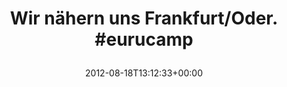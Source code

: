 ---
retweeted: false
source: <a href="http://twitter.com/download/android" rel="nofollow">Twitter for Android</a>
entities:
  user_mentions: []
  urls: []
  symbols: []
  media:
  - expanded_url: https://twitter.com/bascht/status/236812822951129088/photo/1
    indices:
    - '41'
    - '61'
    url: http://t.co/0qZHZMak
    media_url: http://pbs.twimg.com/media/A0lUAf6CcAEz3E_.jpg
    id_str: '236812822955323393'
    id: '236812822955323393'
    media_url_https: https://pbs.twimg.com/media/A0lUAf6CcAEz3E_.jpg
    sizes:
      large:
        w: '1155'
        h: '2048'
        resize: fit
      medium:
        w: '676'
        h: '1200'
        resize: fit
      thumb:
        w: '150'
        h: '150'
        resize: crop
      small:
        w: '383'
        h: '680'
        resize: fit
    type: photo
    display_url: pic.twitter.com/0qZHZMak
  hashtags:
  - text: eurucamp
    indices:
    - '31'
    - '40'
display_text_range:
- '0'
- '61'
favorite_count: '1'
id_str: '236812822951129088'
truncated: false
retweet_count: '1'
id: '236812822951129088'
possibly_sensitive: false
created_at: Sat Aug 18 13:12:33 +0000 2012
favorited: false
full_text: 'Wir nähern uns Frankfurt/Oder. #eurucamp'
lang: de
extended_entities:
  media:
  - expanded_url: https://twitter.com/bascht/status/236812822951129088/photo/1
    indices:
    - '41'
    - '61'
    url: http://t.co/0qZHZMak
    media_url: http://pbs.twimg.com/media/A0lUAf6CcAEz3E_.jpg
    id_str: '236812822955323393'
    id: '236812822955323393'
    media_url_https: https://pbs.twimg.com/media/A0lUAf6CcAEz3E_.jpg
    sizes:
      large:
        w: '1155'
        h: '2048'
        resize: fit
      medium:
        w: '676'
        h: '1200'
        resize: fit
      thumb:
        w: '150'
        h: '150'
        resize: crop
      small:
        w: '383'
        h: '680'
        resize: fit
    type: photo
    display_url: pic.twitter.com/0qZHZMak
tags:
- eurucamp
- pesos/twitter
date: '2012-08-18T13:12:33+00:00'
src: https://twitter.com/bascht/status/236812822951129088
original_url: https://twitter.com/bascht/status/236812822951129088
type: twitter_tweet
media_url: https://img.bascht.com/twitter/pbs.twimg.com/media/A0lUAf6CcAEz3E_.jpg
text: 'Wir nähern uns Frankfurt/Oder. #eurucamp'
title: 'Wir nähern uns Frankfurt/Oder. #eurucamp

  '

---